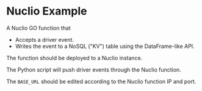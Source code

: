 # Nuclio Example

A Nuclio GO function that

- Accepts a driver event.
- Writes the event to a NoSQL ("KV") table using the DataFrame-like API.

The function should be deployed to a Nuclio instance.

The Python script will push driver events through the Nuclio function.

The `BASE_URL` should be edited according to the Nuclio function IP and port.

